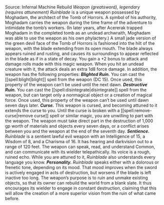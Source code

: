 Source: Infernal Machine Rebuild
*Weapon (greatsword), legendary (requires attunement)*
*Ruinblade* is a unique weapon possessed by Moghadam, the architect of the Tomb of Horrors. A symbol of his authority, Moghadam carries the weapon during the time frame of the adventure to intimidate the tomb’s workers. (In later years, after Acererak trapped Moghadam in the completed tomb as an undead archwraith, Moghadam was able to use the weapon as his own phylactery.)
A small jade version of the green devil face of the Tomb of Horrors is fashioned into the hilt of the weapon, with the blade extending from its open mouth. The blade always appears ruined and rusting, and causes its surroundings to appear reflected in the blade as if in a state of decay.
You gain a +2 bonus to attack and damage rolls made with this magic weapon. When you hit an undead creature with it, the attack deals an extra 1d8 force damage.
In addition, the weapon has the following properties:
***Blighted Ruin.*** You can cast the [[spell:blight|blight]] spell from the weapon (DC 15). Once used, this property of the weapon can’t be used until the next dawn.
***Destructive Ruin.*** You can cast the [[spell:disintegrate|disintegrate]] spell from the weapon, but can target only a nonmagical object or a creation of magical force. Once used, this property of the weapon can’t be used until dawn seven days later.
***Curse.*** This weapon is cursed, and becoming attuned to it extends the curse to you. Until the curse is broken with a [[spell:remove-curse|remove curse]] spell or similar magic, you are unwilling to part with the weapon.
The weapon must take direct part in the destruction of 1,000 gp worth of materials and objects every seven days, or a conflict arises between you and the weapon at the end of the seventh day.
***Sentience.*** *Ruinblade* is a sentient lawful evil weapon with an Intelligence of 15, a Wisdom of 8, and a Charisma of 16. It has hearing and darkvision out to a range of 120 feet.
The weapon can speak, read, and understand Common, and can communicate with its wielder telepathically. Its voice is a rough, ruined echo. While you are attuned to it, *Ruinblade* also understands every language you know.
***Personality.*** *Ruinblade* speaks either with a dolorous or frenetic tone, depending on its mood. That mood improves when the sword is actively engaged in acts of destruction, but worsens if the blade is left inactive too long.
The weapon’s purpose is to ruin and unmake existing objects, so that its owner can rebuild the world from a blank slate. It thus encourages its wielder to engage in constant destruction, claiming that this will allow the creation of a more superior vision from the ruin of what came before.